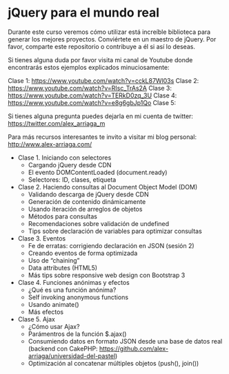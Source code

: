 jQuery para el mundo real
=========================

Durante este curso veremos cómo utilizar está increíble biblioteca para generar los mejores proyectos. Conviértete en un maestro de jQuery. Por favor, comparte este repositorio o contribuye a él si así lo deseas.

Si tienes alguna duda por favor visita mi canal de Youtube donde encontrarás estos ejemplos explicados minuciosamente:

Clase 1: https://www.youtube.com/watch?v=cckL87Wl03s
Clase 2: https://www.youtube.com/watch?v=RIsc_TrAs2A
Clase 3: https://www.youtube.com/watch?v=TERkD0zq_3U
Clase 4: https://www.youtube.com/watch?v=e8g6gbJp1Qo
Clase 5:

Si tienes alguna pregunta puedes dejarla en mi cuenta de twitter: https://twitter.com/alex_arriaga_m

Para más recursos interesantes te invito a visitar mi blog personal: http://www.alex-arriaga.com/

- Clase 1. Iniciando con selectores
	- Cargando jQuery desde CDN
	- El evento DOMContentLoaded (document.ready)
	- Selectores: ID, clases, etiqueta
- Clase 2. Haciendo consultas al Document Object Model (DOM)
	- Validando descarga de jQuery desde CDN
	- Generación de contenido dinámicamente
	- Usando iteración de arreglos de objetos
	- Métodos para consultas
	- Recomendaciones sobre validación de undefined
	- Tips sobre declaración de variables para optimizar consultas
- Clase 3. Eventos
	- Fe de erratas: corrigiendo declaración en JSON (sesión 2)
	- Creando eventos de forma optimizada
	- Uso de “chaining”
	- Data attributes (HTML5)
	- Más tips sobre responsive web design con Bootstrap 3
- Clase 4. Funciones anónimas y efectos
	- ¿Qué es una función anónima?
	- Self invoking anonymous functions
	- Usando animate()
	- Más efectos
- Clase 5. Ajax
	- ¿Cómo usar Ajax?
	- Parámentros de la función $.ajax()
	- Consumiendo datos en formato JSON desde una base de datos real (backend con CakePHP: https://github.com/alex-arriaga/universidad-del-pastel)
	- Optimización al concatenar múltiples objetos (push(), join())